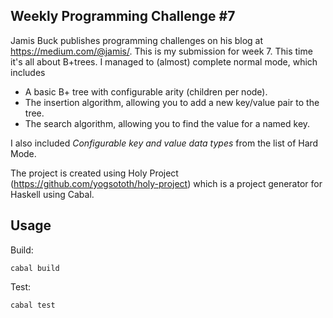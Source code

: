 ## Weekly Programming Challenge #7

Jamis Buck publishes programming challenges on his blog at 
https://medium.com/@jamis/. This is my submission for week 7. This time it's
all about B+trees. I managed to (almost) complete normal mode, which includes
- A basic B+ tree with configurable arity (children per node).
- The insertion algorithm, allowing you to add a new key/value pair to the tree.
- The search algorithm, allowing you to find the value for a named key.

I also included *Configurable key and value data types* from the list of Hard Mode.

The project is created using Holy Project (https://github.com/yogsototh/holy-project) which is a project generator for Haskell using Cabal.

## Usage
Build: 
```
cabal build
```
Test: 
```
cabal test
```
